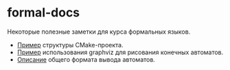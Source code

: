 # formal-docs

Некоторые полезные заметки для курса формальных языков.

* [Пример](/cmake-project-layout) структуры CMake-проекта.
* [Пример](/format/graphviz.md) использования graphviz для рисования конечных автоматов.
* [Описание](/format/dimple.md) общего формата вывода автоматов.
